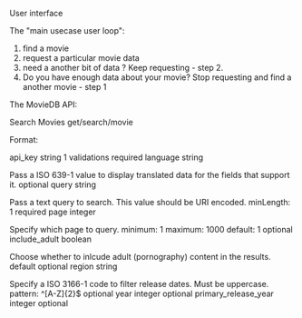 User interface

The "main usecase user loop":

1. find a movie
2. request a particular movie data
3. need a another bit of data ? Keep requesting - step 2. 
4. Do you have enough data about your movie? Stop requesting and find a another movie - step 1

The MovieDB API:

Search Movies
get/search/movie

Format:

api_key
string
1 validations
required
language
string

Pass a ISO 639-1 value to display translated data for the fields that support it.
optional
query
string

Pass a text query to search. This value should be URI encoded.
minLength: 1
required
page
integer

Specify which page to query.
minimum: 1
maximum: 1000
default: 1
optional
include_adult
boolean

Choose whether to inlcude adult (pornography) content in the results.
default
optional
region
string

Specify a ISO 3166-1 code to filter release dates. Must be uppercase.
pattern: ^[A-Z]{2}$
optional
year
integer
optional
primary_release_year
integer
optional
